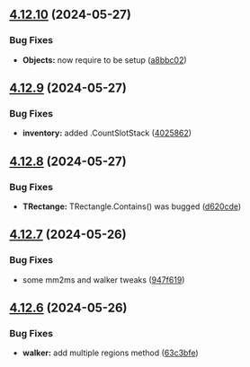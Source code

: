 ## [4.12.10](https://github.com/Torwent/SRL-T/compare/v4.12.9...v4.12.10) (2024-05-27)


### Bug Fixes

* **Objects:** now require to be setup ([a8bbc02](https://github.com/Torwent/SRL-T/commit/a8bbc02b171c0ab176977fa94bf03a4406ae3188))



## [4.12.9](https://github.com/Torwent/SRL-T/compare/v4.12.8...v4.12.9) (2024-05-27)


### Bug Fixes

* **inventory:** added .CountSlotStack ([4025862](https://github.com/Torwent/SRL-T/commit/40258623bacd8e4262c286b28055f080405d1772))



## [4.12.8](https://github.com/Torwent/SRL-T/compare/v4.12.7...v4.12.8) (2024-05-27)


### Bug Fixes

* **TRectange:** TRectangle.Contains() was bugged ([d620cde](https://github.com/Torwent/SRL-T/commit/d620cde788260a49e4be88c094a44e3d702d4ff4))



## [4.12.7](https://github.com/Torwent/SRL-T/compare/v4.12.6...v4.12.7) (2024-05-26)


### Bug Fixes

* some mm2ms and walker tweaks ([947f619](https://github.com/Torwent/SRL-T/commit/947f6190bd40e8cc2971ed8e3a42ea10e5177681))



## [4.12.6](https://github.com/Torwent/SRL-T/compare/v4.12.5...v4.12.6) (2024-05-26)


### Bug Fixes

* **walker:** add multiple regions method ([63c3bfe](https://github.com/Torwent/SRL-T/commit/63c3bfe82146a28200c472a3962d098379a6d99f))



